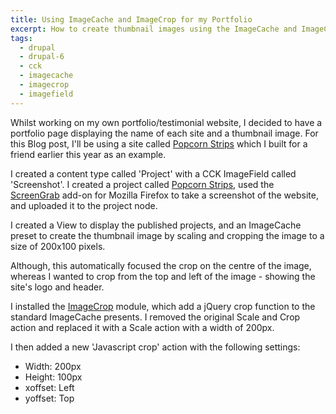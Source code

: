 ```yaml
---
title: Using ImageCache and ImageCrop for my Portfolio
excerpt: How to create thumbnail images using the ImageCache and ImageCrop modules.
tags:
  - drupal
  - drupal-6
  - cck
  - imagecache
  - imagecrop
  - imagefield
---
```

Whilst working on my own portfolio/testimonial website, I decided to have a portfolio page displaying the name of each site and a thumbnail image. For this Blog post, I'll be using a site called [Popcorn Strips](http://popcornstrips.com) which I built for a friend earlier this year as an example.

I created a content type called 'Project' with a CCK ImageField called 'Screenshot'. I created a project called [Popcorn Strips](http://popcornstrips.com), used the [ScreenGrab](https://addons.mozilla.org/addon/1146) add-on for Mozilla Firefox to take a screenshot of the website, and uploaded it to the project node.

I created a View to display the published projects, and an ImageCache
preset to create the thumbnail image by scaling and cropping the image
to a size of 200x100 pixels.

Although, this automatically focused the crop on the centre of the image, whereas I wanted to crop from the top and left of the image - showing the site's logo and header.

I installed the [ImageCrop](http://drupal.org/project/imagecrop) module, which add a jQuery crop function to the standard ImageCache presents. I removed the original Scale and Crop action and replaced it with a Scale action with a width of 200px.

I then added a new 'Javascript crop' action with the following settings:

* Width: 200px
* Height: 100px
* xoffset: Left
* yoffset: Top

